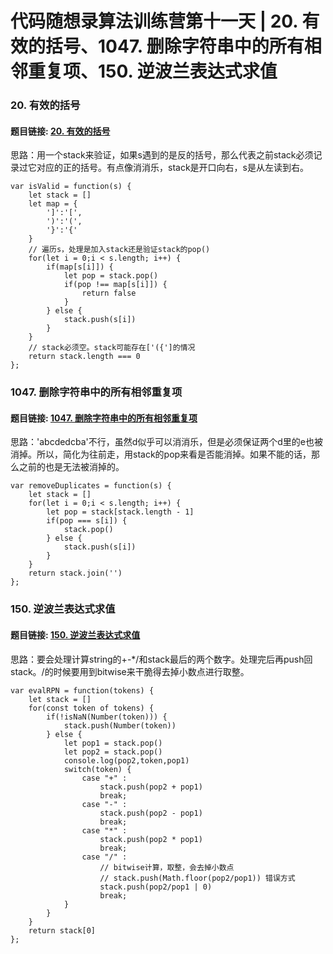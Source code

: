 # 代码随想录算法训练营第十一天 | 20. 有效的括号、1047. 删除字符串中的所有相邻重复项、150. 逆波兰表达式求值

###  20. 有效的括号
#### 题目链接: [20. 有效的括号](https://leetcode.com/problems/valid-parentheses/description/)
思路：用一个stack来验证，如果s遇到的是反的括号，那么代表之前stack必须记录过它对应的正的括号。有点像消消乐，stack是开口向右，s是从左读到右。
```
var isValid = function(s) {
    let stack = []
    let map = {
        ']':'[',
        ')':'(',
        '}':'{'
    }
    // 遍历s，处理是加入stack还是验证stack的pop()
    for(let i = 0;i < s.length; i++) {
        if(map[s[i]]) {
            let pop = stack.pop()
            if(pop !== map[s[i]]) {
                return false
            }
        } else {
            stack.push(s[i])
        }
    }
    // stack必须空。stack可能存在['({']的情况
    return stack.length === 0
};

```




### 1047. 删除字符串中的所有相邻重复项 
#### 题目链接: [1047. 删除字符串中的所有相邻重复项](https://leetcode.com/problems/remove-all-adjacent-duplicates-in-string/description/)

思路：'abcdedcba'不行，虽然d似乎可以消消乐，但是必须保证两个d里的e也被消掉。所以，简化为往前走，用stack的pop来看是否能消掉。如果不能的话，那么之前的也是无法被消掉的。

```
var removeDuplicates = function(s) {
    let stack = []
    for(let i = 0;i < s.length; i++) {
        let pop = stack[stack.length - 1]
        if(pop === s[i]) {
            stack.pop()
        } else {
            stack.push(s[i])
        }
    }
    return stack.join('')
};

```

### 150. 逆波兰表达式求值 
#### 题目链接: [150. 逆波兰表达式求值](https://leetcode.com/problems/evaluate-reverse-polish-notation/description/)
思路：要会处理计算string的+-*/和stack最后的两个数字。处理完后再push回stack。/的时候要用到bitwise来干脆得去掉小数点进行取整。

```
var evalRPN = function(tokens) {
    let stack = []
    for(const token of tokens) {
        if(!isNaN(Number(token))) {
            stack.push(Number(token))
        } else {
            let pop1 = stack.pop()
            let pop2 = stack.pop()
            console.log(pop2,token,pop1)
            switch(token) {
                case "+" :
                    stack.push(pop2 + pop1)
                    break;
                case "-" :
                    stack.push(pop2 - pop1)
                    break;
                case "*" :
                    stack.push(pop2 * pop1)
                    break;
                case "/" :
                    // bitwise计算，取整，会去掉小数点
                    // stack.push(Math.floor(pop2/pop1)) 错误方式
                    stack.push(pop2/pop1 | 0)
                    break;
            }
        }
    } 
    return stack[0]
};

```

